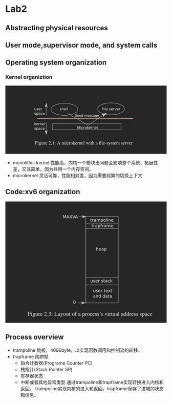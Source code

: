 # Lab2

## Abstracting physical resources

## User mode,supervisor mode, and system calls

## Operating system organization

### Kernel organiztion

![alt text](image-2.png)

* monolithic kernel 性能高，内核一个模块出问题会影响整个系统，拓展性差，交互简单，因为共用一个内存空间。
* microkernel 灵活可靠，性能相对差，因为需要频繁的切换上下文

## Code:xv6 organization

![alt text](image-3.png)

## Process overview

* trampoline 跳板，4096byte，以实现函数调用和控制流的转移。
* trapframe 陷阱帧
    * 指令计数器(Programe Counter PC)
    * 栈指针(Stack Pointer SP)
    * 寄存器状态
    * 中断或者其他异常类型
通过trampoline和trapframe实现转换进入内核和返回。
trampoline实现内核的进入和返回，trapframe保存了进城的状态和信息。
